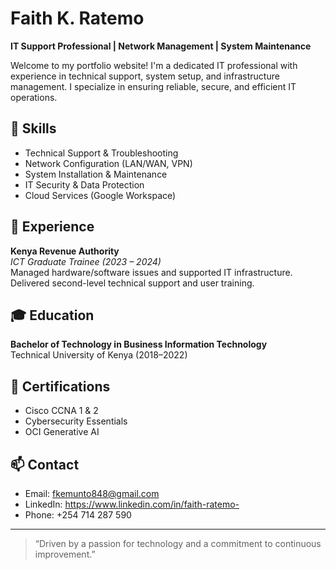 # Faith K. Ratemo

**IT Support Professional | Network Management | System Maintenance**

Welcome to my portfolio website! I'm a dedicated IT professional with experience in technical support, system setup, and infrastructure management. I specialize in ensuring reliable, secure, and efficient IT operations.

## 🔧 Skills
- Technical Support & Troubleshooting  
- Network Configuration (LAN/WAN, VPN)  
- System Installation & Maintenance  
- IT Security & Data Protection  
- Cloud Services (Google Workspace)

## 💼 Experience
**Kenya Revenue Authority**  
*ICT Graduate Trainee (2023 – 2024)*  
  Managed hardware/software issues and supported IT infrastructure.  
  Delivered second-level technical support and user training.

## 🎓 Education
**Bachelor of Technology in Business Information Technology**  
Technical University of Kenya (2018–2022)

## 📄 Certifications
- Cisco CCNA 1 & 2  
- Cybersecurity Essentials  
- OCI Generative AI

## 📫 Contact
- Email: fkemunto848@gmail.com  
- LinkedIn: https://www.linkedin.com/in/faith-ratemo-
- Phone: +254 714 287 590

---

> “Driven by a passion for technology and a commitment to continuous improvement.”

